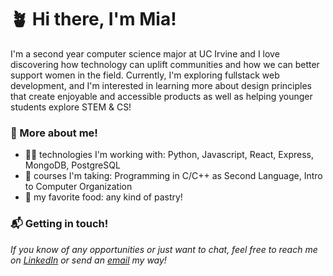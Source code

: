 # 🪴 Hi there, I'm Mia! 

I'm a second year computer science major at UC Irvine and I love discovering how technology can uplift communities and how we can better support women in the field. Currently, I'm exploring fullstack web development, and I'm interested in learning more about design principles that create enjoyable and accessible products as well as helping younger students explore STEM & CS! 


### 💭 More about me!
* 👩‍💻 technologies I'm working with: Python, Javascript, React, Express, MongoDB, PostgreSQL
* 📓 courses I'm taking: Programming in C/C++ as Second Language, Intro to Computer Organization
* 🥐 my favorite food: any kind of pastry!

### 📬 Getting in touch!

*If you know of any opportunities or just want to chat, feel free to reach me on [LinkedIn](https://www.linkedin.com/in/mia-schroeder-459bb521b/) or send an [email](mailto:miaanschroeder@gmail.com) my way!*



<!--
**miaschroeder/miaschroeder** is a ✨ _special_ ✨ repository because its `README.md` (this file) appears on your GitHub profile.

Here are some ideas to get you started:

- 🔭 I’m currently working on ...
- 🌱 I’m currently learning ...
- 👯 I’m looking to collaborate on ...
- 🤔 I’m looking for help with ...
- 💬 Ask me about ...
- 📫 How to reach me: ...
- 😄 Pronouns: ...
- ⚡ Fun fact: ...
-->
